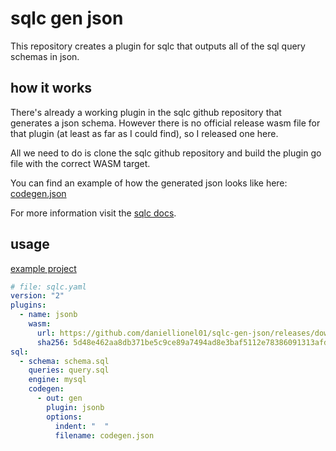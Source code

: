 # sqlc gen json

This repository creates a plugin for sqlc that outputs all of the sql query schemas in json.

## how it works
There's already a working plugin in the sqlc github repository that generates a json schema.
However there is no official release wasm file for that plugin (at least as far as I could find), so I released one here.

All we need to do is clone the sqlc github repository and build the plugin go file with the correct WASM target.

You can find an example of how the generated json looks like here: [codegen.json](./example/gen/codegen.json)

For more information visit the [sqlc docs](https://docs.sqlc.dev/en/latest/).

## usage

[example project](./example)

```yaml
# file: sqlc.yaml
version: "2"
plugins:
  - name: jsonb
    wasm:
      url: https://github.com/daniellionel01/sqlc-gen-json/releases/download/v1.0.0/sqlc-gen-json.wasm
      sha256: 5d48e462aa8db371be5c9ce89a7494ad8e3baf5112e78386091313afd6930061
sql:
  - schema: schema.sql
    queries: query.sql
    engine: mysql
    codegen:
      - out: gen
        plugin: jsonb
        options:
          indent: "  "
          filename: codegen.json
```
